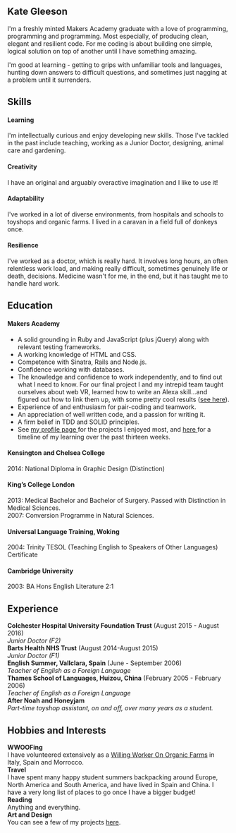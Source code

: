## Kate Gleeson

I'm a freshly minted Makers Academy graduate with a love of programming, programming and programming.  Most especially, of producing clean, elegant and resilient code.  For me coding is about building one simple, logical solution on top of another until I have something amazing.

I'm good at learning - getting to grips with unfamiliar tools and languages, hunting down answers to difficult questions, and sometimes just nagging at a problem until it surrenders.   

## Skills

#### Learning

I'm intellectually curious and enjoy developing new skills.  Those I've tackled in the past include teaching, working as a Junior Doctor, designing, animal care and gardening.  

#### Creativity

I have an original and arguably overactive imagination and I like to use it!  

#### Adaptability

I've worked in a lot of diverse environments, from hospitals and schools to toyshops and organic farms.  I lived in a caravan in a field full of donkeys once.   

#### Resilience

I've worked as a doctor, which is really hard.  It involves long hours, an often relentless work load, and making really difficult, sometimes genuinely life or death, decisions.  Medicine wasn't for me, in the end, but it has taught me to handle hard work.

## Education

#### Makers Academy

* A solid grounding in Ruby and JavaScript (plus jQuery) along with relevant testing frameworks.
* A working knowledge of HTML and CSS.
* Competence with Sinatra, Rails and Node.js.
* Confidence working with databases.
* The knowledge and confidence to work independently, and to find out what I need to know.  For our final project I and my intrepid team taught ourselves about web VR, learned how to write an Alexa skill...and figured out how to link them up, with some pretty cool results (<a href="https://github.com/allbecauseyoutoldmeso/spaceship">see here</a>).
* Experience of and enthusiasm for pair-coding and teamwork.
* An appreciation of well written code, and a passion for writing it.
* A firm belief in TDD and SOLID principles.
* See <a href="https://github.com/allbecauseyoutoldmeso">my profile page </a> for the projects I enjoyed most, and <a href="https://github.com/allbecauseyoutoldmeso/CV/blob/master/development.md">here </a>for a timeline of my learning over the past thirteen weeks.

#### Kensington and Chelsea College
2014:  National Diploma in Graphic Design (Distinction)

#### King’s College London
2013:  Medical Bachelor and Bachelor of Surgery.  Passed with Distinction in Medical Sciences.  
2007:  Conversion Programme in Natural Sciences.

#### Universal Language Training, Woking
2004:  Trinity TESOL (Teaching English to Speakers of Other Languages) Certificate

#### Cambridge University
2003:  BA Hons English Literature 2:1

## Experience

**Colchester Hospital University Foundation Trust** (August 2015 - August 2016)    
*Junior Doctor (F2)*  
**Barts Health NHS Trust** (August 2014-August 2015)   
*Junior Doctor (F1)*  
**English Summer, Vallclara, Spain**  (June - September 2006)  
*Teacher of English as a Foreign Language*  
**Thames School of Languages, Huizou, China** (February 2005 - February 2006)  
*Teacher of English as a Foreign Language*  
**After Noah and Honeyjam**   
*Part-time toyshop assistant, on and off, over many years as a student.*


## Hobbies and Interests

**WWOOFing**   
I have volunteered extensively as a <a href="http://wwoof.net">Willing Worker On Organic Farms</a> in Italy, Spain and Morrocco.    
**Travel**  
I have spent many happy student summers backpacking around Europe, North America and South America, and have lived in Spain and China.  I have a very long list of places to go once I have a bigger budget!   
**Reading**   
Anything and everything.  
**Art and Design**   
You can see a few of my projects <a href="https://www.behance.net/ALLBECAUSEa6c2">here</a>.
